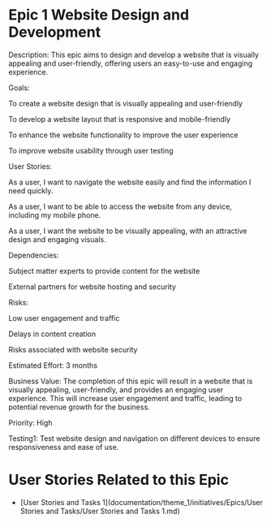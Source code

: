 
# Epic 1 Website Design and Development

Description: This epic aims to design and develop a website that is visually appealing and user-friendly, offering users an easy-to-use and engaging experience.

Goals:

To create a website design that is visually appealing and user-friendly

To develop a website layout that is responsive and mobile-friendly

To enhance the website functionality to improve the user experience

To improve website usability through user testing

User Stories:

As a user, I want to navigate the website easily and find the information I need quickly.

As a user, I want to be able to access the website from any device, including my mobile phone.

As a user, I want the website to be visually appealing, with an attractive design and engaging visuals.

Dependencies:

Subject matter experts to provide content for the website

External partners for website hosting and security

Risks:


Low user engagement and traffic

Delays in content creation

Risks associated with website security

Estimated Effort: 3 months

Business Value: The completion of this epic will result in a website that is visually appealing, user-friendly, and provides an engaging user experience. This will increase user engagement and traffic, leading to potential revenue growth for the business.

Priority: High

Testing1: Test website design and navigation on different devices to ensure responsiveness and ease of use.

# User Stories Related to this Epic
* [User Stories and Tasks 1](documentation/theme_1/initiatives/Epics/User Stories and Tasks/User Stories and Tasks 1.md)
